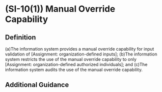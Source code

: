 
# (SI-10(1)) Manual Override Capability

## Definition

(a)The information system provides a manual override capability for input validation of [Assignment: organization-defined inputs];
(b)The information system restricts the use of the manual override capability to only [Assignment: organization-defined authorized individuals]; and
(c)The information system audits the use of the manual override capability.

## Additional Guidance


